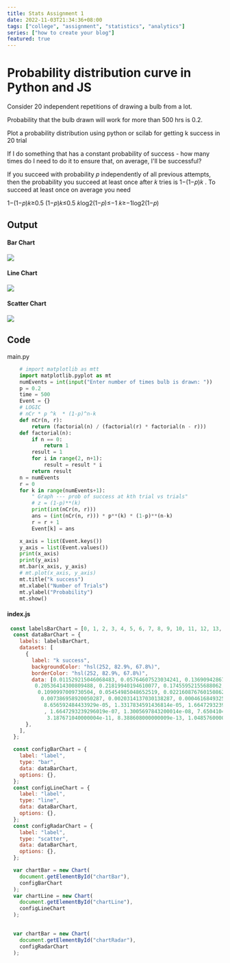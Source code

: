 ```yaml
---
title: Stats Assignment 1
date: 2022-11-03T21:34:36+08:00
tags: ["college", "assignment", "statistics", "analytics"]
series: ["how to create your blog"]
featured: true
---
```



# **Probability distribution curve in Python and JS**

Consider 20 independent repetitions of drawing a bulb from a lot.

Probability that the bulb drawn will work for more than 500 hrs is 0.2.

Plot a probability distribution using python or scilab for getting k success in 20 trial

If I do something that has a constant probability of success - how many times do I need to do it to ensure that, on average, I'll be successful?

If you succeed with probability 𝑝 independently of all previous attempts, then the probability you succeed at least once after 𝑘 tries is 1−(1−𝑝)𝑘 . To succeed at least once on average you need

1−(1−𝑝)𝑘≥0.5 (1−𝑝)𝑘≤0.5 𝑘log2(1−𝑝)≤−1 𝑘≥−1log2(1−𝑝)

## Output 

#### Bar Chart

![](https://user-images.githubusercontent.com/85568177/202895560-5660903b-6ec2-4a0e-81fd-034b8b9fbe90.jpg)
#### Line Chart

![](https://user-images.githubusercontent.com/85568177/202895563-35887f2c-176d-47b0-ab83-8490063b55c7.jpg)
#### Scatter Chart

![](https://user-images.githubusercontent.com/85568177/202895565-26815ee3-9072-4f21-ae11-c348380b2e16.jpg)
## Code 

main.py
```python
    # import matplotlib as mtt
    import matplotlib.pyplot as mt
    numEvents = int(input("Enter number of times bulb is drawn: "))
    p = 0.2
    time = 500
    Event = {}
    # LOGIC
    # nCr * p ^k  * (1-p)^n-k
    def nCr(n, r):
        return (factorial(n) / (factorial(r) * factorial(n - r)))
    def factorial(n):
        if n == 0:
            return 1
        result = 1
        for i in range(2, n+1):
            result = result * i
        return result
    n = numEvents
    r = 0
    for k in range(numEvents+1):
        " Graph --- prob of success at kth trial vs trials"
        # z = (1-p)**(k)
        print(int(nCr(n, r)))
        ans = (int(nCr(n, r))) * p**(k) * (1-p)**(n-k)
        r = r + 1
        Event[k] = ans

    x_axis = list(Event.keys())
    y_axis = list(Event.values())
    print(x_axis)
    print(y_axis)
    mt.bar(x_axis, y_axis)
    # mt.plot(x_axis, y_axis)
    mt.title("k success")
    mt.xlabel("Number of Trials")
    mt.ylabel("Probability")
    mt.show()
```
#### index.js
```javascript
 const labelsBarChart = [0, 1, 2, 3, 4, 5, 6, 7, 8, 9, 10, 11, 12, 13, 14, 15, 16, 17, 18, 19, 20];
  const dataBarChart = {
    labels: labelsBarChart,
    datasets: [
      {
        label: "k success",
        backgroundColor: "hsl(252, 82.9%, 67.8%)",
        borderColor: "hsl(252, 82.9%, 67.8%)",
        data: [0.011529215046068483, 0.05764607523034241, 0.13690942867206324,
         0.20536414300809488, 0.21819940194610077, 0.17455952155688062,
          0.1090997009730504, 0.05454985048652519, 0.022160876760150862,
           0.007386958920050287, 0.0020314137030138287, 0.0004616849325031429,
            8.656592484433929e-05, 1.3317834591436814e-05, 1.6647293239296018e-06
            , 1.6647293239296019e-07, 1.3005697843200014e-08, 7.65041049600001e-10,
             3.187671040000004e-11, 8.388608000000009e-13, 1.0485760000000012e-14],
      },
    ],
  };

  const configBarChart = {
    label: "label",
    type: "bar",
    data: dataBarChart,
    options: {},
  };
  const configLineChart = {
    label: "label",
    type: "line",
    data: dataBarChart,
    options: {},
  };
  const configRadarChart = {
    label: "label",
    type: "scatter",
    data: dataBarChart,
    options: {},
  };

  var chartBar = new Chart(
    document.getElementById("chartBar"),
    configBarChart
  );
  var chartLine = new Chart(
    document.getElementById("chartLine"),
    configLineChart
  );
  

  var chartBar = new Chart(
    document.getElementById("chartRadar"),
    configRadarChart
  );

```
